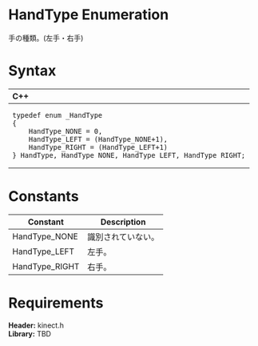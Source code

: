 HandType Enumeration  
====================  

手の種類。(左手・右手) <span id="syntaxSection"></span>

Syntax  
======  

<table>
<colgroup>
<col width="100%" />
</colgroup>
<thead>
<tr class="header">
<th align="left">C++</th>
</tr>
</thead>
<tbody>
<tr class="odd">
<td align="left"><pre><code>typedef enum _HandType  
{  
    HandType_NONE = 0,  
    HandType_LEFT = (HandType_NONE+1),  
    HandType_RIGHT = (HandType_LEFT+1)  
} HandType, HandType_NONE, HandType_LEFT, HandType_RIGHT;</code></pre></td>
</tr>
</tbody>
</table>

<span id="ID4E6"></span>

Constants  
=========  

| Constant        | Description                                         |
|-----------------|-----------------------------------------------------|
| HandType\_NONE  | 識別されていない。 |
| HandType\_LEFT  | 左手。                               |
| HandType\_RIGHT | 右手。                              |

<span id="requirements"></span>

Requirements  
============  

**Header:** kinect.h  
**Library:** TBD  



<!--Please do not edit the data in the comment block below.-->
<!--
TOCTitle : HandType Enumeration
RLTitle : HandType Enumeration
KeywordK : HandType enumeration
HelpPriority : 2
KeywordF : HandType
KeywordF : Microsoft.Kinect.kinect.HandType
KeywordA : T:Microsoft.Kinect.kinect.HandType
AssetID : T:Microsoft.Kinect.kinect.HandType
Locale : en-us
CommunityContent : 1
APIType : Managed
APILocation : 
APIName : Microsoft.Kinect.kinect.HandType
TargetOS : Windows
TopicType : kbSyntax
DevLang : C++
DocSet : K4Wv2
ProjType : K4Wv2Proj
Technology : Kinect for Windows
Product : Kinect for Windows SDK v2
productversion : 20
-->
